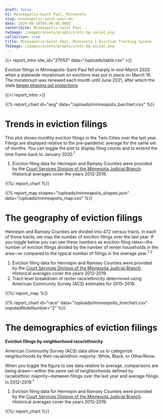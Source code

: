 ```yaml
---
draft: false
h1: Minneapolis–Saint Paul, Minnesota
slug: minneapolis-saint-paul-mn
date: 2024-08-30T04:00:00.000Z
rentersSite: Minneapolis-Saint Paul
twImage: /images/assets/graphics/ets-bg-social.png
collection: true
title: Minneapolis–Saint Paul, Minnesota | Eviction Tracking System
fbImage: /images/assets/graphics/ets-bg-social.png
---
```

{{< report_intro site_id="27053" data="/uploads/table.csv" >}}

Eviction filings in Minneapolis-Saint Paul fell sharply in mid-March 2020 when a statewide moratorium on evictions was put in place on March 16. The moratorium was renewed each month until June 2021, after which the state [began phasing out protections](https://nlihc.org/resource/minnesotas-eviction-moratorium-ramp).

{{</ report_intro >}}


{{% report_chart id="avg" data="/uploads/minneapolis_barchart.csv" %}}







# Trends in eviction filings

This plot shows monthly eviction filings in the Twin Cities over the last year. Filings are displayed relative to the pre-pandemic average for the same set of months. You can toggle the plot to display filing counts and to extend the time frame back to January 2020.<sup>1</sup>

1. Eviction filing data for Hennepin and Ramsey Counties were provided by the [Court Services Division of the Minnesota Judicial Branch](https://www.mncourts.gov/State-Court-Administrators-Office/Court-Services.aspx). Historical averages cover the years 2012-2019.







{{%/ report_chart %}}



{{% report_map shapes="/uploads/minneapolis_shapes.json" data="/uploads/minneapolis_map.csv" %}}

# The geography of eviction filings

Hennepin and Ramsey Counties are divided into 472 census tracts. In each of those tracts, we map the number of eviction filings over the last year. If you toggle below you can see these numbers as eviction filing rates—the number of eviction filings divided by the number of renter households in the area—or compared to the typical number of filings in the average year.<sup>1</sup> <sup>2</sup>

1. Eviction filing data for Hennepin and Ramsey Counties were provided by the [Court Services Division of the Minnesota Judicial Branch](https://www.mncourts.gov/State-Court-Administrators-Office/Court-Services.aspx). Historical averages cover the years 2012-2019.
2. Tract-level breakdown of renter race/ethnicity determined using American Community Survey (ACS) estimates for 2015–2019.

{{%/ report_map %}}


{{% report_chart id="race" data="/uploads/minneapolis_linechart.csv" imputedNoteNumber="2" %}}

# The demographics of eviction filings

**Eviction filings by neighborhood race/ethnicity**

American Community Survey (ACS) data allow us to categorize neighborhoods by their racial/ethnic majority: White, Black, or Other/None. 

When you toggle the figure to see data relative to average, comparisons are being drawn—within the same set of neighborhoods defined by racial/ethnic majority—between filings over the last year and average filings in 2012–2019.<sup>1</sup>

1. Eviction filing data for Hennepin and Ramsey Counties were provided by the [Court Services Division of the Minnesota Judicial Branch](https://www.mncourts.gov/State-Court-Administrators-Office/Court-Services.aspx). Historical averages cover the years 2012-2019.

{{%/ report_chart %}}